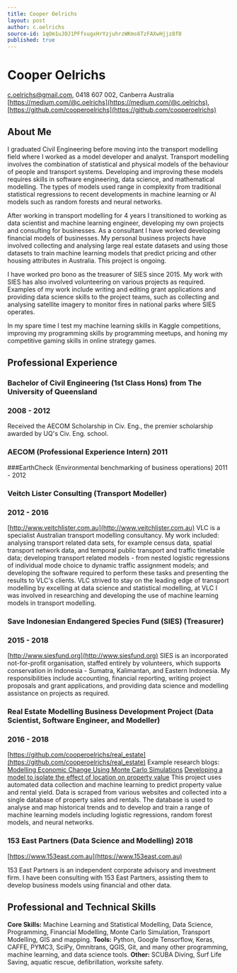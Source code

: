 ```yaml
---
title: Cooper Oelrichs
layout: post
author: c.oelrichs
source-id: 1qOm1uJOJ1PFfsugxHrYzjuhrzWKms6TzFAXwHjjz8f8
published: true
---
```

# Cooper Oelrichs
c.oelrichs@gmail.com, 0418 607 002, Canberra Australia
[https://medium.com/@c.oelrichs](https://medium.com/@c.oelrichs), [https://github.com/cooperoelrichs](https://github.com/cooperoelrichs)

## About Me
I graduated Civil Engineering before moving into the transport modelling field where I worked as a model developer and analyst. Transport modelling involves the combination of statistical and physical models of the behaviour of people and transport systems. Developing and improving these models requires skills in software engineering, data science, and mathematical modelling. The types of models used range in complexity from traditional statistical regressions to recent developments in machine learning or AI models such as random forests and neural networks.

After working in transport modelling for 4 years I transitioned to working as data scientist and machine learning engineer, developing my own projects and consulting for businesses. As a consultant I have worked developing financial models of businesses. My personal business projects have involved collecting and analysing large real estate datasets and using those datasets to train machine learning models that predict pricing and other housing attributes in Australia. This project is ongoing.

I have worked pro bono as the treasurer of SIES since 2015. My work with SIES has also involved volunteering on various projects as required. Examples of my work include writing and editing grant applications and providing data science skills to the project teams, such as collecting and analysing satellite imagery to monitor fires in national parks where SIES operates.

In my spare time I test my machine learning skills in Kaggle competitions, improving my programming skills by programming meetups, and honing my competitive gaming skills in online strategy games.

## Professional Experience

### Bachelor of Civil Engineering (1st Class Hons) from The University of Queensland
### 2008 - 2012
Received the AECOM Scholarship in Civ. Eng., the premier scholarship awarded by UQ's Civ. Eng. school.

### AECOM (Professional Experience Intern) 2011
###EarthCheck (Environmental benchmarking of business operations) 2011 - 2012

### Veitch Lister Consulting (Transport Modeller)
### 2012 - 2016
[http://www.veitchlister.com.au](http://www.veitchlister.com.au)
VLC is a specialist Australian transport modelling consultancy.
My work included: analysing transport related data sets, for example census data, spatial transport network data, and temporal public transport and traffic timetable data; developing transport related models - from nested logistic regressions of individual mode choice to dynamic traffic assignment models; and developing the software required to perform these tasks and presenting the results to VLC's clients. VLC strived to stay on the leading edge of transport modelling by excelling at data science and statistical modelling, at VLC I was involved in researching and developing the use of machine learning models in transport modelling.

### Save Indonesian Endangered Species Fund (SIES) (Treasurer)
### 2015 - 2018
[http://www.siesfund.org](http://www.siesfund.org)
SIES is an incorporated not-for-profit organisation, staffed entirely by volunteers, which supports conservation in Indonesia - Sumatra, Kalimantan, and Eastern Indonesia. My responsibilities include accounting, financial reporting, writing project proposals and grant applications, and providing data science and modelling assistance on projects as required.

### Real Estate Modelling Business Development Project (Data Scientist, Software Engineer, and Modeller)
### 2016 - 2018
[https://github.com/cooperoelrichs/real_estate](https://github.com/cooperoelrichs/real_estate)
Example research blogs:
[Modelling Economic Change Using Monte Carlo Simulations](https://medium.com/@c.oelrichs/modelling-economic-change-using-monte-carlo-simulations-1e3b931f0b7c)
[Developing a model to isolate the effect of location on property value](https://medium.com/@c.oelrichs/developing-a-model-to-isolate-the-effect-of-location-on-property-value-79f6ff345980)
This project uses automated data collection and machine learning to predict property value and rental yield. Data is scraped from various websites and collected into a single database of property sales and rentals. The database is used to analyse and map historical trends and to develop and train a range of machine learning models including logistic regressions, random forest models, and neural networks.

### 153 East Partners (Data Science and Modelling) 2018
[https://www.153east.com.au](https://www.153east.com.au)

153 East Partners is an independent corporate advisory and investment firm. I have been consulting with 153 East Partners, assisting them to develop business models using financial and other data.

## Professional and Technical Skills
**Core Skills:** Machine Learning and Statistical Modelling, Data Science, Programming, Financial Modelling, Monte Carlo Simulation, Transport Modelling, GIS and mapping.
**Tools:** Python, Google Tensorflow, Keras, CAFFE, PYMC3, SciPy, Omnitrans, QGIS, Git, and many other programming, machine learning, and data science tools.
**Other:** SCUBA Diving, Surf Life Saving, aquatic rescue, defibrillation, worksite safety.
